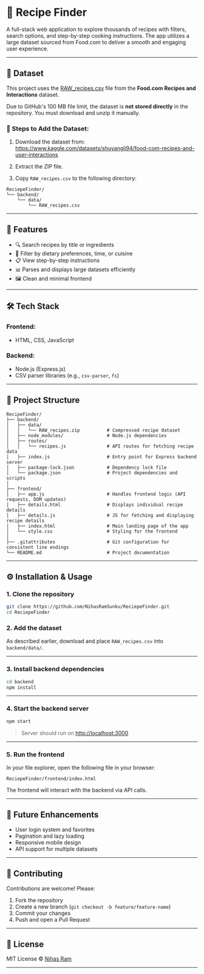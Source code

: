 
# 🥘 Recipe Finder

A full-stack web application to explore thousands of recipes with filters, search options, and step-by-step cooking instructions. The app utilizes a large dataset sourced from Food.com to deliver a smooth and engaging user experience.

---

## 📁 Dataset

This project uses the [RAW_recipes.csv](https://www.kaggle.com/datasets/shuyangli94/food-com-recipes-and-user-interactions) file from the **Food.com Recipes and Interactions** dataset.

Due to GitHub's 100 MB file limit, the dataset is **not stored directly** in the repository. You must download and unzip it manually.

### 🔽 Steps to Add the Dataset:

1. Download the dataset from:  
   https://www.kaggle.com/datasets/shuyangli94/food-com-recipes-and-user-interactions

2. Extract the ZIP file.

3. Copy `RAW_recipes.csv` to the following directory:

```
ReciepeFinder/
└── backend/
    └── data/
        └── RAW_recipes.csv
```

---

## 🚀 Features

- 🔍 Search recipes by title or ingredients
- 🧂 Filter by dietary preferences, time, or cuisine
- 📋 View step-by-step instructions
- 📊 Parses and displays large datasets efficiently
- 🖼️ Clean and minimal frontend

---

## 🛠️ Tech Stack

### Frontend:
- HTML, CSS, JavaScript

### Backend:
- Node.js (Express.js)
- CSV parser libraries (e.g., `csv-parser`, `fs`)

---

## 📁 Project Structure

```
RecipeFinder/
├── backend/
│   ├── data/
│   │   └── RAW_recipes.zip          # Compressed recipe dataset
│   ├── node_modules/                # Node.js dependencies
│   ├── routes/
│   │   └── recipes.js               # API routes for fetching recipe data
│   ├── index.js                     # Entry point for Express backend server
│   ├── package-lock.json            # Dependency lock file
│   └── package.json                 # Project dependencies and scripts
│
├── frontend/
│   ├── app.js                       # Handles frontend logic (API requests, DOM updates)
│   ├── details.html                 # Displays individual recipe details
│   ├── details.js                   # JS for fetching and displaying recipe details
│   ├── index.html                   # Main landing page of the app
│   └── style.css                    # Styling for the frontend
│
├── .gitattributes                   # Git configuration for consistent line endings
└── README.md                        # Project documentation

```

---

## ⚙️ Installation & Usage

### 1. Clone the repository

```bash
git clone https://github.com/NihasRamSunku/ReciepeFinder.git
cd ReciepeFinder
```

### 2. Add the dataset

As described earlier, download and place `RAW_recipes.csv` into `backend/data/`.

---

### 3. Install backend dependencies

```bash
cd backend
npm install
```

---

### 4. Start the backend server

```bash
npm start
```

> Server should run on [http://localhost:3000](http://localhost:3000)

---

### 5. Run the frontend

In your file explorer, open the following file in your browser:

```plaintext
ReciepeFinder/frontend/index.html
```

The frontend will interact with the backend via API calls.

---



## 🔧 Future Enhancements

- User login system and favorites
- Pagination and lazy loading
- Responsive mobile design
- API support for multiple datasets

---

## 🤝 Contributing

Contributions are welcome! Please:

1. Fork the repository
2. Create a new branch (`git checkout -b feature/feature-name`)
3. Commit your changes
4. Push and open a Pull Request

---

## 📄 License

MIT License © [Nihas Ram](https://github.com/NihasRamSunku)

---

